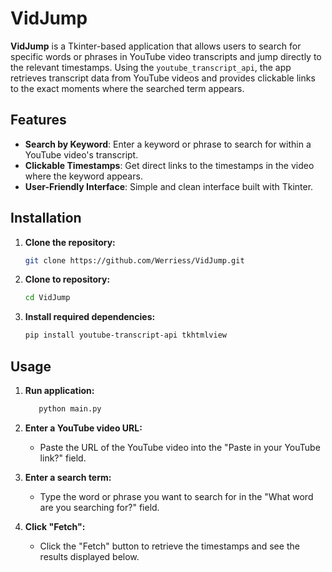 # VidJump

**VidJump** is a Tkinter-based application that allows users to search for specific words or phrases in YouTube video transcripts and jump directly to the relevant timestamps. Using the `youtube_transcript_api`, the app retrieves transcript data from YouTube videos and provides clickable links to the exact moments where the searched term appears.

## Features

- **Search by Keyword**: Enter a keyword or phrase to search for within a YouTube video's transcript.
- **Clickable Timestamps**: Get direct links to the timestamps in the video where the keyword appears.
- **User-Friendly Interface**: Simple and clean interface built with Tkinter.

## Installation

1. **Clone the repository:**

   ```bash
   git clone https://github.com/Werriess/VidJump.git

2. **Clone to repository:**

   ```bash
   cd VidJump

3. **Install required dependencies:**

   ```bash
   pip install youtube-transcript-api tkhtmlview

## Usage

1. **Run application:**

   ```bash
      python main.py

2. **Enter a YouTube video URL:**
   - Paste the URL of the YouTube video into the "Paste in your YouTube link?" field.

3. **Enter a search term:**
   - Type the word or phrase you want to search for in the "What word are you searching for?" field.

4. **Click "Fetch":**
   - Click the "Fetch" button to retrieve the timestamps and see the results displayed below.

